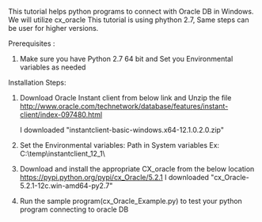 This tutorial helps  python programs to connect with Oracle DB in Windows. We will utilize cx_oracle
This tutorial is using phython 2.7, Same steps can be user for higher versions.

Prerequisites :

1) Make sure you have  Python 2.7 64 bit and Set you Environmental variables as needed

Installation Steps:

1) Download  Oracle Instant client from below link and Unzip the file 
   http://www.oracle.com/technetwork/database/features/instant-client/index-097480.html
   
   I downloaded "instantclient-basic-windows.x64-12.1.0.2.0.zip"


2) Set the Environmental variables: Path in System variables 
	Ex: C:\temp\instantclient_12_1\

3) Download and install the appropriate CX_oracle from the below location 
   https://pypi.python.org/pypi/cx_Oracle/5.2.1
   I downloaded "cx_Oracle-5.2.1-12c.win-amd64-py2.7"
   
4) Run the sample program(cx_Oracle_Example.py) to test your python program connecting to oracle DB 
  
 